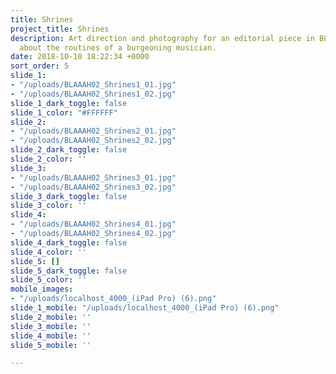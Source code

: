 ```yaml
---
title: Shrines
project_title: Shrines
description: Art direction and photography for an editorial piece in BLAAAH magazine
  about the routines of a burgeoning musician.
date: 2018-10-10 18:22:34 +0000
sort_order: 5
slide_1:
- "/uploads/BLAAAH02_Shrines1_01.jpg"
- "/uploads/BLAAAH02_Shrines1_02.jpg"
slide_1_dark_toggle: false
slide_1_color: "#FFFFFF"
slide_2:
- "/uploads/BLAAAH02_Shrines2_01.jpg"
- "/uploads/BLAAAH02_Shrines2_02.jpg"
slide_2_dark_toggle: false
slide_2_color: ''
slide_3:
- "/uploads/BLAAAH02_Shrines3_01.jpg"
- "/uploads/BLAAAH02_Shrines3_02.jpg"
slide_3_dark_toggle: false
slide_3_color: ''
slide_4:
- "/uploads/BLAAAH02_Shrines4_01.jpg"
- "/uploads/BLAAAH02_Shrines4_02.jpg"
slide_4_dark_toggle: false
slide_4_color: ''
slide_5: []
slide_5_dark_toggle: false
slide_5_color: ''
mobile_images:
- "/uploads/localhost_4000_(iPad Pro) (6).png"
slide_1_mobile: "/uploads/localhost_4000_(iPad Pro) (6).png"
slide_2_mobile: ''
slide_3_mobile: ''
slide_4_mobile: ''
slide_5_mobile: ''

---
```


